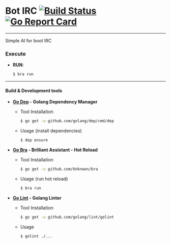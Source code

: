 # Bot IRC [![Build Status](https://travis-ci.org/rodkranz/botIRC.svg?branch=master)](https://travis-ci.org/rodkranz/botIRC) [![Go Report Card](https://goreportcard.com/badge/github.com/rodkranz/botIRC)](https://goreportcard.com/report/github.com/rodkranz/botIRC)

---
Simple AI for boot IRC

### Execute  

- **RUN**:
    ```bash
    $ bra run
    ```
 
---
#### Build & Development tools

- **[Go Dep](https://github.com/tools/godep) - Golang Dependency Manager**

    - Tool Installation
        ```bash    
        $ go get -u github.com/golang/dep/cmd/dep
        ```

    - Usage (install dependencies)            
        ```bash
        $ dep ensure
        ```


- **[Go Bra](https://github.com/Unknwon/bra) - Brilliant Assistant - Hot Reload** 
    
    - Tool Installation
        ```bash   
        $ go get -u github.com/Unknwon/bra
        ```
        
    - Usage (run hot reload)
        ```bash
        $ bra run
        ```

- **[Go Lint](https://github.com/golang/lint/golint) - Golang Linter**
    
    - Tool Installation
        ```bash
        $ go get -u github.com/golang/lint/golint
        ```
        
    - Usage
        ```bash
        $ golint ./...
        ```
           